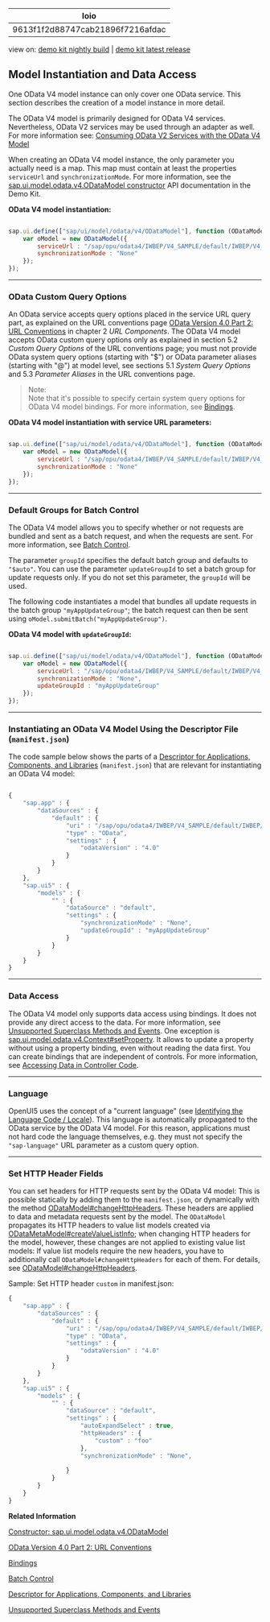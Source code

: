 <!-- loio9613f1f2d88747cab21896f7216afdac -->

| loio |
| -----|
| 9613f1f2d88747cab21896f7216afdac |

<div id="loio">

view on: [demo kit nightly build](https://openui5nightly.hana.ondemand.com/#/topic/9613f1f2d88747cab21896f7216afdac) | [demo kit latest release](https://openui5.hana.ondemand.com/#/topic/9613f1f2d88747cab21896f7216afdac)</div>

## Model Instantiation and Data Access

One OData V4 model instance can only cover one OData service. This section describes the creation of a model instance in more detail.

The OData V4 model is primarily designed for OData V4 services. Nevertheless, OData V2 services may be used through an adapter as well. For more information see: [Consuming OData V2 Services with the OData V4 Model](Consuming_OData_V2_Services_with_the_OData_V4_Model_365bdbd.md)

When creating an OData V4 model instance, the only parameter you actually need is a map. This map must contain at least the properties `serviceUrl` and `synchronizationMode`. For more information, see the [sap.ui.model.odata.v4.ODataModel constructor](https://openui5.hana.ondemand.com/docs/api/symbols/sap.ui.model.odata.v4.ODataModel.html#constructor) API documentation in the Demo Kit.

**OData V4 model instantiation:**

``` js

sap.ui.define(["sap/ui/model/odata/v4/ODataModel"], function (ODataModel) {
    var oModel = new ODataModel({
        serviceUrl : "/sap/opu/odata4/IWBEP/V4_SAMPLE/default/IWBEP/V4_GW_SAMPLE_BASIC/0001/",
        synchronizationMode : "None"
    });
});
```

***

### OData Custom Query Options

An OData service accepts query options placed in the service URL query part, as explained on the URL conventions page [OData Version 4.0 Part 2: URL Conventions](http://docs.oasis-open.org/odata/odata/v4.0/odata-v4.0-part2-url-conventions.html) in chapter 2 *URL Components*. The OData V4 model accepts OData custom query options only as explained in section 5.2 *Custom Query Options* of the URL conventions page; you must not provide OData system query options \(starting with "$"\) or OData parameter aliases \(starting with "@"\) at model level, see sections 5.1 *System Query Options* and 5.3 *Parameter Aliases* in the URL conventions page.

> Note:  
> Note that it's possible to specify certain system query options for OData V4 model bindings. For more information, see [Bindings](Bindings_54e0ddf.md).

**OData V4 model instantiation with service URL parameters:**

``` js

sap.ui.define(["sap/ui/model/odata/v4/ODataModel"], function (ODataModel) {
    var oModel = new ODataModel({
    	serviceUrl : "/sap/opu/odata4/IWBEP/V4_SAMPLE/default/IWBEP/V4_GW_SAMPLE_BASIC/0001/?customParam=foo", 
    	synchronizationMode : "None"
    });
});
```

***

### Default Groups for Batch Control

The OData V4 model allows you to specify whether or not requests are bundled and sent as a batch request, and when the requests are sent. For more information, see [Batch Control](Batch_Control_74142a3.md).

The parameter `groupId` specifies the default batch group and defaults to `"$auto"`. You can use the parameter `updateGroupId` to set a batch group for update requests only. If you do not set this parameter, the `groupId` will be used.

The following code instantiates a model that bundles all update requests in the batch group `"myAppUpdateGroup"`; the batch request can then be sent using `oModel.submitBatch("myAppUpdateGroup")`.

**OData V4 model with `updateGroupId`:**

``` js

sap.ui.define(["sap/ui/model/odata/v4/ODataModel"], function (ODataModel) {
    var oModel = new ODataModel({
        serviceUrl : "/sap/opu/odata4/IWBEP/V4_SAMPLE/default/IWBEP/V4_GW_SAMPLE_BASIC/0001/",
        synchronizationMode : "None",
        updateGroupId : "myAppUpdateGroup"
    });
});
```

***

### Instantiating an OData V4 Model Using the Descriptor File \(`manifest.json`\)

The code sample below shows the parts of a [Descriptor for Applications, Components, and Libraries](Descriptor_for_Applications,_Components,_and_Libraries_be0cf40.md) \(`manifest.json`\) that are relevant for instantiating an OData V4 model:

``` js

{
    "sap.app" : {
        "dataSources" : {
            "default" : {
                "uri" : "/sap/opu/odata4/IWBEP/V4_SAMPLE/default/IWBEP/V4_GW_SAMPLE_BASIC/0001/",
                "type" : "OData",
                "settings" : {
                    "odataVersion" : "4.0"
                }
            }
        }
    },
    "sap.ui5" : {
        "models" : {
            "" : {
                "dataSource" : "default",
                "settings" : {
                    "synchronizationMode" : "None",
                    "updateGroupId" : "myAppUpdateGroup"
                }
            }
        }
    }
}
```

***

### Data Access

The OData V4 model only supports data access using bindings. It does not provide any direct access to the data. For more information, see [Unsupported Superclass Methods and Events](Unsupported_Superclass_Methods_and_Events_1232241.md). One exception is [sap.ui.model.odata.v4.Context\#setProperty](https://openui5.hana.ondemand.com/#/api/symbols/sap.ui.model.odata.v4.Context/methods/setProperty). It allows to update a property without using a property binding, even without reading the data first. You can create bindings that are independent of controls. For more information, see [Accessing Data in Controller Code](Accessing_Data_in_Controller_Code_17b30ac.md).

***

### Language

OpenUI5 uses the concept of a "current language" \(see [Identifying the Language Code / Locale](Identifying_the_Language_Code__Locale_91f21f1.md)\). This language is automatically propagated to the OData service by the OData V4 model. For this reason, applications must not hard code the language themselves, e.g. they must not specify the `"sap-language"` URL parameter as a custom query option.

***

<a name="loio9613f1f2d88747cab21896f7216afdac__section_oyf_bpb_fjb"/>

### Set HTTP Header Fields

You can set headers for HTTP requests sent by the OData V4 model: This is possible statically by adding them to the `manifest.json`, or dynamically with the method [ODataModel\#changeHttpHeaders](https://openui5.hana.ondemand.com/#/api/sap.ui.model.odata.v4.ODataModel). These headers are applied to data and metadata requests sent by the model. The `ODataModel` propagates its HTTP headers to value list models created via [ODataMetaModel\#createValueListInfo](https://openui5.hana.ondemand.com/#/api/sap.ui.model.odata.v4.ODataMetaModel); when changing HTTP headers for the model, however, these changes are not applied to existing value list models: If value list models require the new headers, you have to additionally call `ODataModel#changeHttpHeaders` for each of them. For details, see [ODataModel\#changeHttpHeaders](https://openui5.hana.ondemand.com/#/api/sap.ui.model.odata.v4.ODataModel).

Sample: Set HTTP header `custom` in manifest.json:

``` js
{
    "sap.app" : {
        "dataSources" : {
            "default" : {
                "uri" : "/sap/opu/odata4/IWBEP/V4_SAMPLE/default/IWBEP/V4_GW_SAMPLE_BASIC/0001/",
                "type" : "OData",
                "settings" : {
                    "odataVersion" : "4.0"
                }
            }
        }
    },
    "sap.ui5" : {
        "models" : {
            "" : {
                "dataSource" : "default",
                "settings" : {
                    "autoExpandSelect" : true,
                    "httpHeaders" : {
                        "custom" : "foo"
                    },
                    "synchronizationMode" : "None",
                     
                }
            }
        }
    }
}

```

**Related Information**  


[Constructor: sap.ui.model.odata.v4.ODataModel](https://openui5.hana.ondemand.com/docs/api/symbols/sap.ui.model.odata.v4.ODataModel.html#constructor)

[OData Version 4.0 Part 2: URL Conventions](http://docs.oasis-open.org/odata/odata/v4.0/odata-v4.0-part2-url-conventions.html)

[Bindings](Bindings_54e0ddf.md)

[Batch Control](Batch_Control_74142a3.md)

[Descriptor for Applications, Components, and Libraries](Descriptor_for_Applications,_Components,_and_Libraries_be0cf40.md)

[Unsupported Superclass Methods and Events](Unsupported_Superclass_Methods_and_Events_1232241.md)

